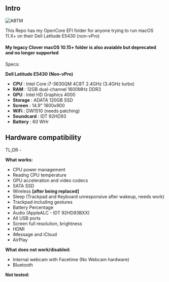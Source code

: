 Intro
---
![ABTM](https://i.ibb.co/K5hzyQn/Screen-Shot-2021-05-14-at-1-04-29-AM.png)

This Repo has my OpenCore EFI folder for anyone trying to run macOS 11.X+ on their Dell Latitude E5430 (non-vPro)
#### My legacy Clover macOS 10.15+ folder is also avaiable but deprecated and no longer supported
Specs:

__**Dell Latitude E5430 (Non-vPro)**__
- **CPU** : Intel Core i7-3630QM 4C8T 2.4GHz (3.4GHz turbo)
- **RAM** : 12GB dual-channel 1600MHz DDR3
- **GPU** : Intel HD Graphics 4000
- **Storage** : ADATA 120GB SSD
- **Screen** : 14.9" 1600x900
- **WiFi** : DW1510 (needs patching)
- **Soundcard** : IDT 92HD93
- **Battery** : 60 WHr

Hardware compatibility
---

TL;DR - 

**What works:**

- CPU power management
- Readng CPU temperature
- GPU acceleration and video codecs
- SATA SSD
- Wireless **[after being replaced]**
- Sleep (Trackpad and Keyboard unresponsive after wakeup, needs work)
- Trackpad including gestures
- Battery Percentage
- Audio (AppleALC - IDT 92HD93BXX)
- All USB ports
- Screen full resolution, brightness
- HDMI
- iMessage and iCloud
- AirPlay

**What does not work/disabled:**
- Internal webcam with Facetime (No Webcam hardware)
- Bluetooth

**Not tested:**
